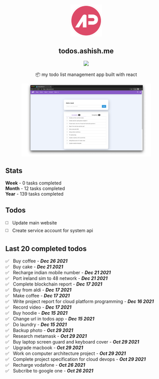 <p align="center">
  <img src="https://raw.githubusercontent.com/ashishdotme/assets/master/logo.png" alt="drawing" width="100"/>
</p>

<h2 align="center">todos.ashish.me</h2>

<p align="center">
<a href="https://img.shields.io/github/last-commit/ashishdotme/todos.ashish.me?style=for-the-badge"><img src="https://img.shields.io/github/last-commit/ashishdotme/todos.ashish.me?style=for-the-badge"></a>
</p>

<p align="center">📦 my todo list management app built with react </p>

<div style='margin:0 auto;width:80%;'>
  <img src="./assets/todos.png" alt="drawing"/>
</div>

## Stats

<!-- week starts --><b>Week</b> - 0<!-- week ends --> tasks completed<br>
<!-- month starts --><b>Month</b> - 12<!-- month ends --> tasks completed<br>
<!-- year starts --><b>Year</b> - 139<!-- year ends --> tasks completed<br>

## Todos

<!-- todos starts -->
◻️ &nbsp; Update main website<br>◻️ &nbsp; Create service account for system api
<!-- todos ends -->

## Last 20 completed todos

<!-- completed starts -->
✅ &nbsp; Buy coffee - **_Dec 26 2021_**<br>✅ &nbsp; Buy cake - **_Dec 21 2021_**<br>✅ &nbsp; Recharge indian mobile number - **_Dec 21 2021_**<br>✅ &nbsp; Port ireland sim to 48 network - **_Dec 21 2021_**<br>✅ &nbsp; Complete blockchain report - **_Dec 17 2021_**<br>✅ &nbsp; Buy from aldi - **_Dec 17 2021_**<br>✅ &nbsp; Make coffee - **_Dec 17 2021_**<br>✅ &nbsp; Write project report for cloud platform programming - **_Dec 16 2021_**<br>✅ &nbsp; Record video - **_Dec 17 2021_**<br>✅ &nbsp; Buy hoodie - **_Dec 15 2021_**<br>✅ &nbsp; Change url in todos app - **_Dec 15 2021_**<br>✅ &nbsp; Do laundry - **_Dec 15 2021_**<br>✅ &nbsp; Backup photo - **_Oct 29 2021_**<br>✅ &nbsp; Research metamask - **_Oct 29 2021_**<br>✅ &nbsp; Buy laptop screen guard and keyboard cover - **_Oct 29 2021_**<br>✅ &nbsp; Upgrade macbook - **_Oct 29 2021_**<br>✅ &nbsp; Work on computer architecture project - **_Oct 29 2021_**<br>✅ &nbsp; Complete project specification for cloud devops - **_Oct 29 2021_**<br>✅ &nbsp; Recharge vodafone - **_Oct 26 2021_**<br>✅ &nbsp; Subcribe to google one - **_Oct 26 2021_**
<!-- completed ends -->
